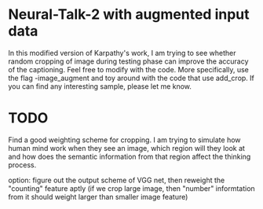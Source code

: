 # Neural-Talk-2 with augmented input data

In this modified version of Karpathy's work, I am trying to see whether random cropping of image during testing phase can improve the accuracy of the captioning. Feel free to modify with the code. More specifically, use the flag -image_augment and toy around with the code that use add_crop. If you can find any interesting sample, please let me know. 

# TODO
Find a good weighting scheme for cropping. I am trying to simulate how human mind work when they see an image, which region will they look at and how does the semantic information from that region affect the thinking process. 

option: 
figure out the output scheme of VGG net, then reweight the "counting" feature aptly (if we crop large image, then "number" informtation from it should weight larger than smaller image feature)
